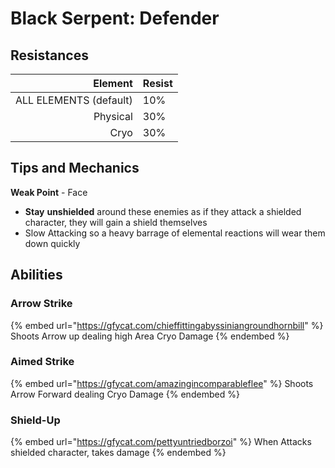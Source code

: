 # Black Serpent: Defender

## Resistances

|                Element | Resist |
| ---------------------: | ------ |
| ALL ELEMENTS (default) | 10%    |
|               Physical | 30%    |
|                   Cryo | 30%    |

## Tips and Mechanics <a href="#tips-and-mechanics" id="tips-and-mechanics"></a>

**Weak Point** - Face

* **Stay** **unshielded** around these enemies as if they attack a shielded character, they will gain a shield themselves
* Slow Attacking so a heavy barrage of elemental reactions will wear them down quickly

## Abilities

### Arrow Strike

{% embed url="https://gfycat.com/chieffittingabyssiniangroundhornbill" %}
Shoots Arrow up dealing high Area Cryo Damage
{% endembed %}

### Aimed Strike

{% embed url="https://gfycat.com/amazingincomparableflee" %}
Shoots Arrow Forward dealing Cryo Damage
{% endembed %}

### Shield-Up

{% embed url="https://gfycat.com/pettyuntriedborzoi" %}
When Attacks shielded character, takes damage
{% endembed %}
